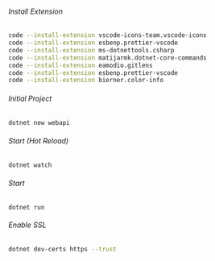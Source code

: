 ###### Install Extension

```bash
code --install-extension vscode-icons-team.vscode-icons
code --install-extension esbenp.prettier-vscode
code --install-extension ms-dotnettools.csharp
code --install-extension matijarmk.dotnet-core-commands
code --install-extension eamodio.gitlens
code --install-extension esbenp.prettier-vscode
code --install-extension bierner.color-info
```

###### Initial Project

```bash
dotnet new webapi
```

###### Start (Hot Reload)

```bash
dotnet watch
```

###### Start

```
dotnet run
```

###### Enable SSL

```bash
dotnet dev-certs https --trust
```
